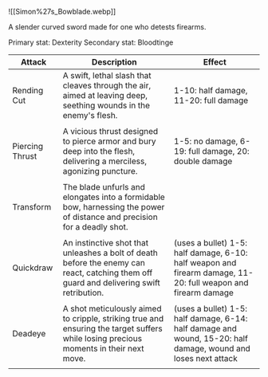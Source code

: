 ![[Simon%27s_Bowblade.webp]]

A slender curved sword made for one who detests firearms.

Primary stat: Dexterity
Secondary stat: Bloodtinge

| Attack          | Description                                                                                                                              | Effect                                                                                                         |
| --------------- | ---------------------------------------------------------------------------------------------------------------------------------------- | -------------------------------------------------------------------------------------------------------------- |
| Rending Cut     | A swift, lethal slash that cleaves through the air, aimed at leaving deep, seething wounds in the enemy's flesh.                         | 1-10: half damage, 11-20: full damage                                                                          |
|                 |                                                                                                                                          |                                                                                                                |
| Piercing Thrust | A vicious thrust designed to pierce armor and bury deep into the flesh, delivering a merciless, agonizing puncture.                      | 1-5: no damage, 6-19: full damage, 20: double damage                                                           |
|                 |                                                                                                                                          |                                                                                                                |
| Transform       | The blade unfurls and elongates into a formidable bow, harnessing the power of distance and precision for a deadly shot.                 |                                                                                                                |
|                 |                                                                                                                                          |                                                                                                                |
| Quickdraw       | An instinctive shot that unleashes a bolt of death before the enemy can react, catching them off guard and delivering swift retribution. | (uses a bullet) 1-5: half damage, 6-10: half weapon and firearm damage, 11-20: full weapon and firearm damage  |
|                 |                                                                                                                                          |                                                                                                                |
| Deadeye         | A shot meticulously aimed to cripple, striking true and ensuring the target suffers while losing precious moments in their next move.    | (uses a bullet) 1-5: half damage, 6-14: half damage and wound, 15-20: half damage, wound and loses next attack |
|                 |                                                                                                                                          |                                                                                                                |